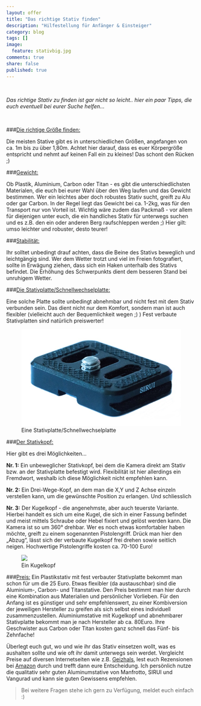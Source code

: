 ```yaml
---
layout: offer
title: "Das richtige Stativ finden"
description: "Hilfestellung für Anfänger & Einsteiger"
category: blog
tags: []
image:
  feature: stativbig.jpg
comments: true
share: false
published: true
---
```

 
  


    



*Das richtige Stativ zu finden ist gar nicht so leicht.. hier ein paar Tipps, die euch eventuell bei eurer Suche helfen...* 
  



 




###<u>Die richtige Größe finden:</u>

Die meisten Stative gibt es in unterschiedlichen Größen, angefangen von ca. 1m bis zu über 1,80m.
Achtet hier darauf, dass es euer Körpergröße entspricht und nehmt auf keinen Fall ein zu kleines! Das schont den Rücken ;)

###<u>Gewicht:</u>

Ob Plastik, Aluminium, Carbon oder Titan - es gibt die unterschiedlichsten Materialen, die euch bei eurer Wahl über den Weg laufen und das Gewicht bestimmen. 
Wer ein leichtes aber doch robustes Stativ sucht, greift zu Alu oder gar Carbon. In der Regel liegt das Gewicht bei ca. 1-2kg, was für den Transport nur von Vorteil ist. Wichtig wäre zudem das Packmaß - vor allem für diejenigen unter euch, die ein handliches Stativ für unterwegs suchen und es z.B. den ein oder anderen Berg raufschleppen werden ;)
Hier gilt: umso leichter und robuster, desto teurer!

###<u>Stabilität:</u>

Ihr solltet unbedingt drauf achten, dass die Beine des Stativs beweglich und leichtgängig sind. Wer dem Wetter trotzt und viel im Freien fotografiert, sollte in Erwägung ziehen, dass sich ein Haken unterhalb des Stativs befindet. Die Erhöhung des Schwerpunkts dient dem besseren Stand bei unruhigem Wetter.

###<u>Die Stativplatte/Schnellwechselplatte:</u>

Eine solche Platte sollte unbedingt abnehmbar und nicht fest mit dem Stativ verbunden sein. Das dient nicht nur dem Komfort, sondern man ist auch flexibler (vielleicht auch der Bequemlichkeit wegen ;) ) Fest verbaute Stativplatten sind natürlich preiswerter!

<figure>
<img src="/images/stativp.jpg"/>
<figcaption>Eine Stativplatte/Schnellwechselplatte</figcaption>
</figure>

###<u>Der Stativkopf:</u>

Hier gibt es drei Möglichkeiten...

**Nr. 1:** Ein unbeweglicher Stativkopf, bei dem die Kamera direkt am Stativ bzw. an der Stativplatte befestigt wird. Flexibilität ist hier allerdings ein Fremdwort, weshalb ich diese Möglichkeit nicht empfehlen kann.

**Nr. 2:** Ein Drei-Wege-Kopf, an dem man die X,Y und Z Achse einzeln verstellen kann, um die gewünschte Position zu erlangen.
Und schliesslich 

**Nr. 3:** Der Kugelkopf - die angenehmste, aber auch teuerste Variante. Hierbei handelt es sich um eine Kugel, die sich in einer Fassung befindet und meist mittels Schraube oder Hebel fixiert und gelöst werden kann. Die Kamera ist so um 360° drehbar.
Wer es noch etwas komfortabler haben möchte, greift zu einem sogenannten Pistolengriff. Drück man hier den „Abzug“, lässt sich der verbaute Kugelkopf frei drehen sowie seitlich neigen. Hochwertige Pistolengriffe kosten ca. 70-100 Euro!

<figure>
<img src="/images/stativk"/>
<figcaption>Ein Kugelkopf</figcaption>
</figure>

###<u>Preis:</u>
Ein Plastikstativ mit fest verbauter Stativplatte bekommt man schon für um die 25 Euro.
Etwas flexibler (da austauschbar) sind die Aluminium-, Carbon- und Titanstative. Den Preis bestimmt man hier durch eine Kombination aus Materialien und persönlicher Vorlieben. Für den Anfang ist es günstiger und sehr empfehlenswert, zu einer Kombiversion der jeweiligen Hersteller zu greifen als sich selbst eines individuell zusammenzustellen.
Aluminiumstative mit Kugelkopf und abnehmbarer Stativplatte bekommt man je nach Hersteller ab ca. 80Euro. Ihre Geschwister aus Carbon oder Titan kosten ganz schnell das Fünf- bis Zehnfache!

Überlegt euch gut, wo und wie ihr das Stativ einsetzen wollt, was es aushalten sollte und wie oft ihr damit unterwegs sein werdet. Vergleicht Preise auf diversen Internetseiten wie z.B. [Geizhals](http://www.geizhals.de), lest euch Rezensionen bei [Amazon](http://www.amazon.de) durch und trefft dann eure Entscheidung.
Ich persönlich nutze die qualitativ sehr guten Aluminumstative von Manfrotto, SIRUI und Vangurad und kann sie guten Gewissens empfehlen.

  



> Bei weitere Fragen stehe ich gern zu Verfügung, meldet euch einfach :)